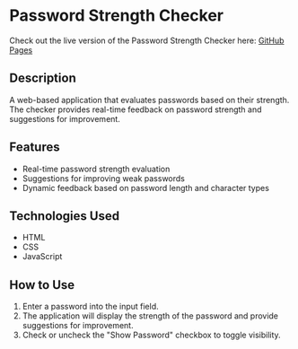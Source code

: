 # Password Strength Checker

Check out the live version of the Password Strength Checker here: [GitHub Pages](https://samiawajid7.github.io/Password-Strength-Checker/)

## Description
A web-based application that evaluates passwords based on their strength. The checker provides real-time feedback on password strength and suggestions for improvement.

## Features
- Real-time password strength evaluation
- Suggestions for improving weak passwords
- Dynamic feedback based on password length and character types

## Technologies Used
- HTML
- CSS
- JavaScript

## How to Use
1. Enter a password into the input field.
2. The application will display the strength of the password and provide suggestions for improvement.
3. Check or uncheck the "Show Password" checkbox to toggle visibility.

